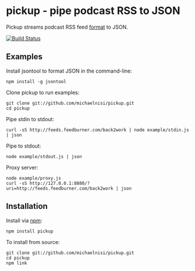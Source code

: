 # pickup - pipe podcast RSS to JSON

Pickup streams podcast RSS feed [format](http://www.apple.com/itunes/podcasts/specs.html) to JSON.

[![Build Status](https://secure.travis-ci.org/michaelnisi/pickup.png)](http://travis-ci.org/michaelnisi/pickup)

## Examples
    
Install jsontool to format JSON in the command-line:

    npm install -g jsontool
    
Clone pickup to run examples:
    
    git clone git://github.com/michaelnisi/pickup.git
    cd pickup
  
Pipe stdin to stdout:
  
    curl -sS http://feeds.feedburner.com/back2work | node example/stdin.js | json


Pipe to stdout:
    
    node example/stdout.js | json

Proxy server:
    
    node example/proxy.js
    curl -sS http://127.0.0.1:8080/?uri=http://feeds.feedburner.com/back2work | json

## Installation

Install via [npm](http://npmjs.org/):

    npm install pickup

To install from source:

    git clone git://github.com/michaelnisi/pickup.git 
    cd pickup
    npm link
